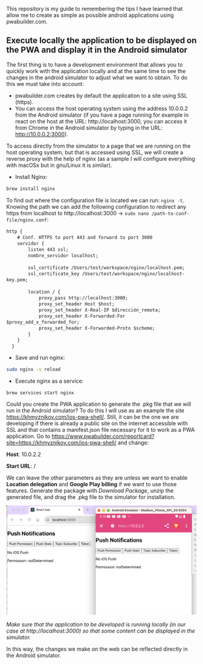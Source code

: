 This repository is my guide to remembering the tips I have learned that allow me to create as simple as possible android applications using pwabuilder.com. 

## Execute locally the application to be displayed on the PWA and display it in the Android simulator

The first thing is to have a development environment that allows you to quickly work with the application locally and at the same time to see the changes in the android simulator to adjust what we want to obtain. To do this we must take into account:

- pwabuilder.com creates by default the application to a site using SSL (https). 
- You can access the host operating system using the address 10.0.0.2 from the Android simulator (if you have a page running for example in react on the host at the URL: http://localhost:3000, you can access it from Chrome in the Android simulator by typing in the URL: http://10.0.0.2:3000). 

To access directly from the simulator to a page that we are running on the host operating system, but that is accessed using SSL, we will create a reverse proxy with the help of nginx (as a sample I will configure everything with macOSx but in gnu/Linux it is similar). 

- Install Nginx:

```sh
brew install nginx
```

To find out where the configuration file is located we can run: `nginx -t`. Knowing the path we can add the following configuration to redirect any https from localhost to http://localhost:3000 -> `sudo nano /path-to-conf-file/nginx.conf`:

```
http {
    # Conf. HTTPS to port 443 and forward to port 3000
    servidor {
        listen 443 ssl;
        nombre_servidor localhost;

        ssl_certificate /Users/test/workspace/nginx/localhost.pem;
        ssl_certificate_key /Users/test/workspace/nginx/localhost-key.pem;

        location / {
            proxy_pass http://localhost:3000;
            proxy_set_header Host $host;
            proxy_set_header X-Real-IP $dirección_remota;
            proxy_set_header X-Forwarded-For $proxy_add_x_forwarded_for;
            proxy_set_header X-Forwarded-Proto $scheme;
        }
    }
  }
```

- Save and run nginx:

```sh
sudo nginx -s reload
```

- Execute nginx as a service:

```sh
brew services start nginx
```

Could you create the PWA application to generate the .pkg file that we will run in the Android simulator? To do this I will use as an example the site https://khmyznikov.com/ios-pwa-shell/. Still, it can be the one we are developing if there is already a public site on the internet accessible with SSL and that contains a manifest.json file necessary for it to work as a PWA application. Go to https://www.pwabuilder.com/reportcard?site=https://khmyznikov.com/ios-pwa-shell/ and change:

**Host**: 10.0.2.2

**Start URL**: /

We can leave the other parameters as they are unless we want to enable **Location delegation** and **Google Play billing** if we want to use those features. Generate the package with *Download Package*, unzip the generated file, and drag the .pkg file to the simulator for installation. 

![](./docs/web-android-notification.png)

*Make sure that the application to be developed is running locally (in our case at http://localhost:3000) so that some content can be displayed in the simulator.*

In this way, the changes we make on the web can be reflected directly in the Android simulator. 
